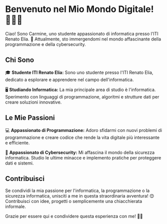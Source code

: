 # Benvenuto nel Mio Mondo Digitale! 👨‍💻🔐

Ciao! Sono Carmine, uno studente appassionato di informatica presso l'ITI Renato Elia. 🏫 Attualmente, sto immergendomi nel mondo affascinante della programmazione e della cybersecurity.

## Chi Sono

🎓 **Studente ITI Renato Elia:** Sono uno studente presso l'ITI Renato Elia, dedicato a esplorare e apprendere nel campo dell'informatica.

🖥️ **Studiando Informatica:** La mia principale area di studio è l'informatica. Sperimento con linguaggi di programmazione, algoritmi e strutture dati per creare soluzioni innovative.

## Le Mie Passioni

💻 **Appassionato di Programmazione:** Adoro sfidarmi con nuovi problemi di programmazione e creare codice che rende la vita digitale più interessante e efficiente.

🔐 **Appassionato di Cybersecurity:** Mi affascina il mondo della sicurezza informatica. Studio le ultime minacce e implemento pratiche per proteggere dati e sistemi.

## Contribuisci

Se condividi la mia passione per l'informatica, la programmazione o la sicurezza informatica, unisciti a me in questa straordinaria avventura! 😊 Contribuisci con idee, progetti o semplicemente una chiacchierata informale.

Grazie per essere qui e condividere questa esperienza con me! 🚀🌐
